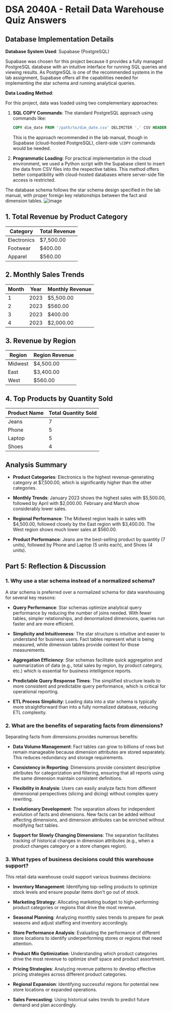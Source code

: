 # DSA 2040A - Retail Data Warehouse Quiz Answers

## Database Implementation Details

**Database System Used**: Supabase (PostgreSQL)

Supabase was chosen for this project because it provides a fully managed PostgreSQL database with an intuitive interface for running SQL queries and viewing results. As PostgreSQL is one of the recommended systems in the lab assignment, Supabase offers all the capabilities needed for implementing the star schema and running analytical queries.

**Data Loading Method**:

For this project, data was loaded using two complementary approaches:

1. **SQL COPY Commands**: The standard PostgreSQL approach using commands like:
   ```sql
   COPY dim_date FROM '/path/to/dim_date.csv' DELIMITER ',' CSV HEADER;
   ```
   This is the approach recommended in the lab manual, though in Supabase (cloud-hosted PostgreSQL), client-side `\COPY` commands would be needed.

2. **Programmatic Loading**: For practical implementation in the cloud environment, we used a Python script with the Supabase client to insert the data from CSV files into the respective tables. This method offers better compatibility with cloud-hosted databases where server-side file access is restricted.

The database schema follows the star schema design specified in the lab manual, with proper foreign key relationships between the fact and dimension tables.
![image](https://github.com/user-attachments/assets/0da30bbb-d8b9-40a7-95a0-78bd08ed314e)


## 1. Total Revenue by Product Category

| Category | Total Revenue |
|----------|--------------|
| Electronics | $7,500.00 |
| Footwear | $400.00 |
| Apparel | $560.00 |

## 2. Monthly Sales Trends

| Month | Year | Monthly Revenue |
|-------|------|----------------|
| 1 | 2023 | $5,500.00 |
| 2 | 2023 | $560.00 |
| 3 | 2023 | $400.00 |
| 4 | 2023 | $2,000.00 |

## 3. Revenue by Region

| Region | Region Revenue |
|--------|---------------|
| Midwest | $4,500.00 |
| East | $3,400.00 |
| West | $560.00 |

## 4. Top Products by Quantity Sold

| Product Name | Total Quantity Sold |
|--------------|---------------------|
| Jeans | 7 |
| Phone | 5 |
| Laptop | 5 |
| Shoes | 4 |

## Analysis Summary

- **Product Categories**: Electronics is the highest revenue-generating category at $7,500.00, which is significantly higher than the other categories.
  
- **Monthly Trends**: January 2023 shows the highest sales with $5,500.00, followed by April with $2,000.00. February and March show considerably lower sales.
  
- **Regional Performance**: The Midwest region leads in sales with $4,500.00, followed closely by the East region with $3,400.00. The West region shows much lower sales at $560.00.
  
- **Product Performance**: Jeans are the best-selling product by quantity (7 units), followed by Phone and Laptop (5 units each), and Shoes (4 units).

## Part 5: Reflection & Discussion

### 1. Why use a star schema instead of a normalized schema?

A star schema is preferred over a normalized schema for data warehousing for several key reasons:

- **Query Performance**: Star schemas optimize analytical query performance by reducing the number of joins needed. With fewer tables, simpler relationships, and denormalized dimensions, queries run faster and are more efficient.

- **Simplicity and Intuitiveness**: The star structure is intuitive and easier to understand for business users. Fact tables represent what is being measured, while dimension tables provide context for those measurements.

- **Aggregation Efficiency**: Star schemas facilitate quick aggregation and summarization of data (e.g., total sales by region, by product category, etc.) which is essential for business intelligence reports.

- **Predictable Query Response Times**: The simplified structure leads to more consistent and predictable query performance, which is critical for operational reporting.

- **ETL Process Simplicity**: Loading data into a star schema is typically more straightforward than into a fully normalized database, reducing ETL complexity.

### 2. What are the benefits of separating facts from dimensions?

Separating facts from dimensions provides numerous benefits:

- **Data Volume Management**: Fact tables can grow to billions of rows but remain manageable because dimension attributes are stored separately. This reduces redundancy and storage requirements.

- **Consistency in Reporting**: Dimensions provide consistent descriptive attributes for categorization and filtering, ensuring that all reports using the same dimension maintain consistent definitions.

- **Flexibility in Analysis**: Users can easily analyze facts from different dimensional perspectives (slicing and dicing) without complex query rewriting.

- **Evolutionary Development**: The separation allows for independent evolution of facts and dimensions. New facts can be added without affecting dimensions, and dimension attributes can be enriched without modifying fact tables.

- **Support for Slowly Changing Dimensions**: The separation facilitates tracking of historical changes in dimension attributes (e.g., when a product changes category or a store changes region).

### 3. What types of business decisions could this warehouse support?

This retail data warehouse could support various business decisions:

- **Inventory Management**: Identifying top-selling products to optimize stock levels and ensure popular items don't go out of stock.

- **Marketing Strategy**: Allocating marketing budget to high-performing product categories or regions that drive the most revenue.

- **Seasonal Planning**: Analyzing monthly sales trends to prepare for peak seasons and adjust staffing and inventory accordingly.

- **Store Performance Analysis**: Evaluating the performance of different store locations to identify underperforming stores or regions that need attention.

- **Product Mix Optimization**: Understanding which product categories drive the most revenue to optimize shelf space and product assortment.

- **Pricing Strategies**: Analyzing revenue patterns to develop effective pricing strategies across different product categories.

- **Regional Expansion**: Identifying successful regions for potential new store locations or expanded operations.

- **Sales Forecasting**: Using historical sales trends to predict future demand and plan accordingly.

